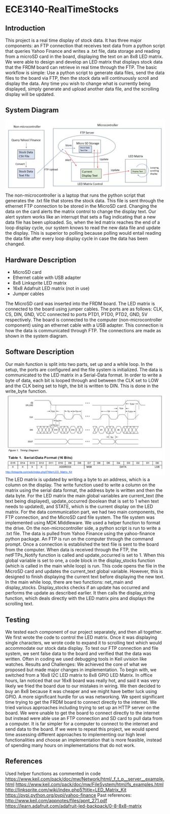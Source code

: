 # ECE3140-RealTimeStocks

## Introduction 
This project is a real time display of stock data. It has three major components:
an FTP connection that receives text data from a python script that queries Yahoo Finance and
writes a .txt file, data storage and reading from a microSD card in the board, displaying the text
on an 8x8 LED matrix. We were able to design and develop an LED matrix that displays stock
data that the FRDM board can retrieve in real time through the FTP.
The basic workflow is simple: Use a python script to generate data files, send the data files to
the board via FTP, then the stock data will continuously scroll and display the data. Any time
you wish to change what is currently being displayed, simply generate and upload another data
file, and the scrolling display will be updated.

## System Diagram
![System Diagram](https://github.com/RohitBandaru/ECE3140-RealTimeStocks/blob/master/Screen%20Shot%202017-10-04%20at%2012.58.58%20PM.png)
The non-microcontroller is a laptop that runs the python script that generates the .txt file that
stores the stock data. This file is sent through the ethernet FTP connection to be stored in the
MicroSD card. Changing the data on the card alerts the matrix control to change the display
text.
Our alert system works like an interrupt that sets a flag indicating that a new data file has been
uploaded. So, when the led matrix reaches the end of a loop display cycle, our system knows to
read the new data file and update the display. This is superior to polling because polling would
entail reading the data file after every loop display cycle in case the data has been changed.

## Hardware Description
- MicroSD card
- Ethernet cable with USB adapter
- 8x8 Linksprite LED matrix
- 16x8 Adafruit LED matrix (not in use)
- Jumper cables

The MicroSD card was inserted into the FRDM board. The LED matrix is connected to the board
using jumper cables. The ports are as follows: CLK, CS, DIN, GND, VCC connected to ports
PTD1, PTD0, PTD2, GND, 5V respectively. The board is connected to the computer
(non-microcontroller component) using an ethernet cable with a USB adapter. This connection
is how the data is communicated through FTP. The connections are made as shown in the
system diagram.

## Software Description
Our main function is split into two parts, set up and a while loop. In the setup, the ports
are configured and the file system is initialized.
The data is communicated to the LED matrix in a Serial-Data format. In order to write a
byte of data, each bit is looped through and between the CLK set to LOW and the CLK being
set to high, the bit is written to DIN. This is done in the write_byte function.
![Timing Diagram](https://github.com/RohitBandaru/ECE3140-RealTimeStocks/blob/master/Screen%20Shot%202017-10-04%20at%201.00.14%20PM.png)
The LED matrix is updated by writing a byte to an address, which is a column on the
display. The write function used to write a column on the matrix using the serial data format, the
address byte is written and then the data byte.
For the LED matrix the main global variables are current_text (the text being displayed),
update_occurred (boolean that is set to 1 when text needs to updated), and STATE, which is
the current display on the LED matrix.
For the data communication part, we had two main components, the FTP connection,
and the MicroSD card file system. The file system was implemented using MDK Middleware.
We used a helper function to format the drive.
On the non-microcontroller side, a python script is run to write a .txt file. The data is
pulled from Yahoo Finance using the yahoo-finance python package. An FTP is run on the
computer through the command prompt. Once a connection is established the text file is sent to
the board from the computer.
When data is received through the FTP, the netFTPs_Notify function is called and
update_occurred is set to 1. When this global variable is set to one, a code block in the
display_stocks function (which is called in the main while loop) is run. This code opens the file in
the MicroSD card and updates the current_text global variable. However, this is designed to
finish displaying the current text before displaying the new text.
In the main while loop, there are two functions: net_main and display_stocks.
Display_stocks checks if an update has occurred and performs the update as described earlier.
It then calls the display_string function, which deals directly with the LED matrix pins and
displays the scrolling text.

## Testing
We tested each component of our project separately, and then all together. We first
wrote the code to control the LED matrix. Once it was displaying single characters, we wrote
code to expand it to scrolling text which would accommodate our stock data display.
To test our FTP connection and file system, we sent false data to the board and verified
that the data was written. Often in coding we used debugging tools in Keil uvision like watches.
Results and Challenges:
We achieved the core of what we proposed but made major changes in implementation.
To begin with, we switched from a 16x8 I2C LED matrix to 8x8 GPIO LED Matrix. In office
hours, Ian noticed that our 16x8 board was really hot, and said it was very likely we fried the
board due to our mistakes in wiring. We then decided to buy an 8x8 because it was cheaper
and we might have better luck using GPIO.
A more significant hurdle for us was networking. We spent significant time trying to get
the FRDM board to connect directly to the internet. We tried various approaches including trying
to set up an HTTP server on the board. We were unable to get the board to connect directly to
the internet but instead were able use an FTP connection and SD card to pull data from a
computer. It is far simpler for a computer to connect to the internet and send data to the board.
If we were to repeat this project, we would spend time assessing different approaches to
implementing our high level functionalities and choose an implementation that is more feasible,
instead of spending many hours on implementations that do not work.

## References
Used helper functions as commented in code
https://www.keil.com/pack/doc/mw/Network/html/_f_t_p__server__example.html
https://www.keil.com/pack/doc/mw/FileSystem/html/fs_examples.html
http://linksprite.com/wiki/index.php5?title=LED_Matrix_Kit
https://pypi.python.org/pypi/yahoo-finance
Past references:
http://www.keil.com/appnotes/files/apnt_271.pdf
https://learn.adafruit.com/adafruit-led-backpack/0-8-8x8-matrix
